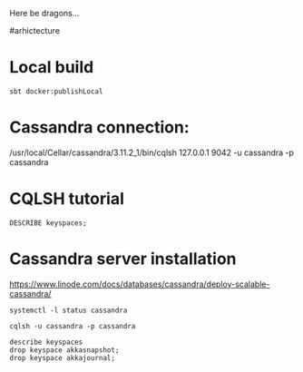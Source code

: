 Here be dragons...

#arhictecture

# Local build
`sbt docker:publishLocal`

# Cassandra connection:
/usr/local/Cellar/cassandra/3.11.2_1/bin/cqlsh 127.0.0.1 9042 -u cassandra -p cassandra


# CQLSH tutorial

```
DESCRIBE keyspaces;
```

# Cassandra server installation
https://www.linode.com/docs/databases/cassandra/deploy-scalable-cassandra/
```
systemctl -l status cassandra

cqlsh -u cassandra -p cassandra

describe keyspaces
drop keyspace akkasnapshot;
drop keyspace akkajournal;
```